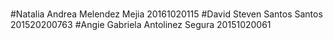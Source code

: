 #
#Natalia Andrea Melendez Mejia 20161020115
#David Steven Santos Santos 201520200763
#Angie Gabriela Antolinez Segura 20151020061
